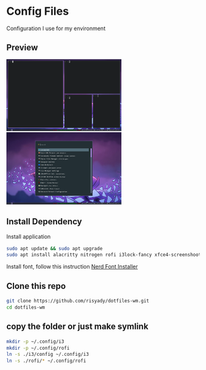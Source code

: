 # Config Files

Configuration I use for my environment

## Preview

<img src="i3-preview.png" width="300"> <img src="rofi-preview.png" width="300">

## Install Dependency

Install application

```bash
sudo apt update && sudo apt upgrade
sudo apt install alacritty nitrogen rofi i3lock-fancy xfce4-screenshooter thunar nm-applet
```
Install font, follow this instruction
[Nerd Font Installer](https://github.com/officialrajdeepsingh/nerd-fonts-installer)

## Clone this repo

```bash
git clone https://github.com/risyady/dotfiles-wm.git
cd dotfiles-wm
```

## copy the folder or just make symlink

```bash
mkdir -p ~/.config/i3
mkdir -p ~/.config/rofi
ln -s ./i3/config ~/.config/i3
ln -s ./rofi/* ~/.config/rofi
```
